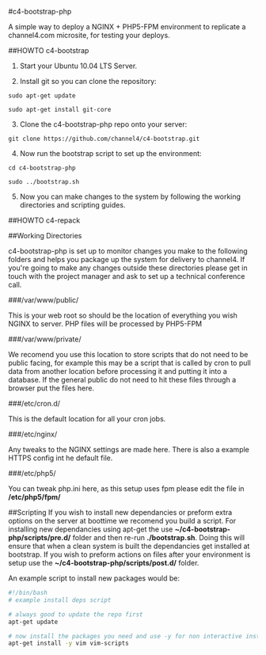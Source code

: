 #c4-bootstrap-php

A simple way to deploy a NGINX + PHP5-FPM environment to replicate a channel4.com microsite, for testing your deploys.

##HOWTO c4-bootstrap

1. Start your Ubuntu 10.04 LTS Server.

2. Install git so you can clone the repository:
```
sudo apt-get update

sudo apt-get install git-core
```
3. Clone the c4-bootstrap-php repo onto your server:
```
git clone https://github.com/channel4/c4-bootstrap.git
```
4. Now run the bootstrap script to set up the environment:
```
cd c4-bootstrap-php

sudo ../bootstrap.sh
```
5. Now you can make changes to the system by following the working directories and scripting guides.

##HOWTO c4-repack


##Working Directories

c4-bootstrap-php is set up to monitor changes you make to the following folders and helps you package up the system for delivery to channel4. If you're going to make any changes outside these directories please get in touch with the project manager and ask to set up a technical conference call.

###/var/www/public/

This is your web root so should be the location of everything you wish NGINX to server. PHP files will be processed by PHP5-FPM

###/var/www/private/

We recomend you use this location to store scripts that do not need to be public facing, for example this may be a script that is called by cron to pull data from another location before processing it and putting it into a database. If the general public do not need to hit these files through a browser put the files here.

###/etc/cron.d/

This is the default location for all your cron jobs.

###/etc/nginx/

Any tweaks to the NGINX settings are made here. There is also a example HTTPS config int he default file.

###/etc/php5/

You can tweak php.ini here, as this setup uses fpm please edit the file in **/etc/php5/fpm/**

##Scripting
If you wish to install new dependancies or preform extra options on the server at boottime we recomend you build a script. For installing new dependancies using apt-get the use **~/c4-bootstrap-php/scripts/pre.d/** folder and then re-run **./bootstrap.sh**. Doing this will ensure that when a clean system is built the dependancies get installed at bootstrap. If you wish to preform actions on files after your environment is setup use the **~/c4-bootstrap-php/scripts/post.d/** folder.

An example script to install new packages would be:

```bash
#!/bin/bash
# example install deps script

# always good to update the repo first
apt-get update

# now install the packages you need and use -y for non interactive install
apt-get install -y vim vim-scripts

```
